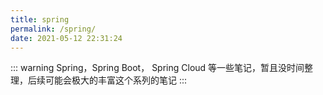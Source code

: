 ```yaml
---
title: spring
permalink: /spring/
date: 2021-05-12 22:31:24
---
```


::: warning
Spring，Spring Boot， Spring Cloud 等一些笔记，暂且没时间整理，后续可能会极大的丰富这个系列的笔记
:::



